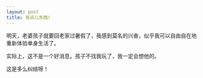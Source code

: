 ```yaml
---
layout: post
title: 写点儿东西!
---
```


明天，老婆孩子就要回老家过暑假了，我感到莫名的兴奋，似乎我可以自由自在地重新体验单身生活了。

实际上，这不是一个好消息。孩子不找我玩了，我一定会想他的。

这是多么纠结呀！
